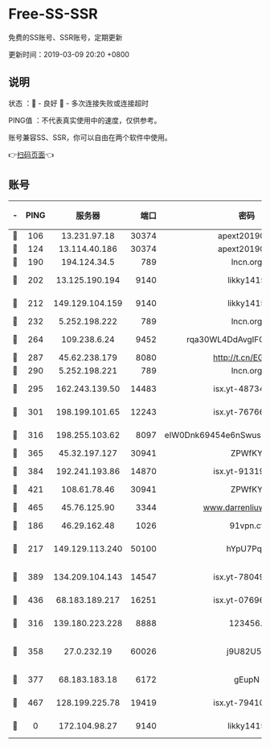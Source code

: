 # Free-SS-SSR

免费的SS账号、SSR账号，定期更新

更新时间：2019-03-09 20:20 +0800

## 说明

状态     ：🙂 - 良好 🙁 - 多次连接失败或连接超时

PING值   ：不代表真实使用中的速度，仅供参考。

账号兼容SS、SSR，你可以自由在两个软件中使用。

👉[扫码页面](https://liesauer.github.io/Free-SS-SSR/)👈

## 账号

|-|PING|服务器|端口|密码|加密方式|区域|
|:----:|:----:|:-----:|-----:|:----:|:----:|:----:|
|🙂|106|13.231.97.18|30374|apext2019006|chacha20|JP|
|🙂|124|13.114.40.186|30374|apext2019006|chacha20|JP|
|🙂|190|194.124.34.5|789|lncn.org|rc4|JP|
|🙂|202|13.125.190.194|9140|likky1415|aes-256-cfb|KR|
|🙂|212|149.129.104.159|9140|likky1415|aes-256-cfb|HK|
|🙂|232|5.252.198.222|789|lncn.org|rc4|JP|
|🙂|264|109.238.6.24|9452|rqa30WL4DdAvgIFG6Fs3znzTa|aes-256-cfb|FR|
|🙂|287|45.62.238.179|8080|http://t.cn/EGJIyrl|rc4-md5|CA|
|🙂|290|5.252.198.221|789|lncn.org|rc4|JP|
|🙂|295|162.243.139.50|14483|isx.yt-48734916|aes-256-cfb|US|
|🙂|301|198.199.101.65|12243|isx.yt-76766830|aes-256-cfb|US|
|🙂|316|198.255.103.62|8097|eIW0Dnk69454e6nSwuspv9DmS201tQ0D|aes-256-cfb|US|
|🙂|365|45.32.197.127|30941|ZPWfKY|rc4-md5|US|
|🙂|384|192.241.193.86|14870|isx.yt-91319838|aes-256-cfb|US|
|🙂|421|108.61.78.46|30941|ZPWfKY|rc4-md5|US|
|🙂|465|45.76.125.90|3344|www.darrenliuwei.com|aes-256-cfb|AU|
|🙂|186|46.29.162.48|1026|91vpn.cf|rc4-md5|RU|
|🙂|217|149.129.113.240|50100|hYpU7PqP|chacha20-ietf-poly1305|CN|
|🙂|389|134.209.104.143|14547|isx.yt-78049863|aes-256-cfb|SG|
|🙂|436|68.183.189.217|16251|isx.yt-07696164|aes-256-cfb|SG|
|🙁|316|139.180.223.228|8888|123456..|aes-256-cfb|JP|
|🙁|358|27.0.232.19|60026|j9U82U53|xchacha20-ietf-poly1305|HK|
|🙁|377|68.183.183.18|6172|gEupN|aes-256-cfb|SG|
|🙁|467|128.199.225.78|19419|isx.yt-79410902|aes-256-cfb|SG|
|🙁|0|172.104.98.27|9140|likky1415|aes-256-cfb|JP|

